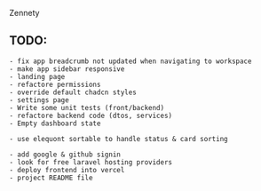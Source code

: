 Zennety

## TODO:
    - fix app breadcrumb not updated when navigating to workspace
    - make app sidebar responsive
    - landing page
    - refactore permissions
    - override default chadcn styles
    - settings page
    - Write some unit tests (front/backend)
    - refactore backend code (dtos, services)
    - Empty dashboard state

    - use elequont sortable to handle status & card sorting

    - add google & github signin
    - look for free laravel hosting providers 
    - deploy frontend into vercel
    - project README file
